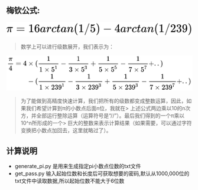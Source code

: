 ## 梅钦公式:
<img src="./equation.svg" style="background:green">


> 数学上可以进行级数展开，我们表示为：


<img src="./expand.svg" style="background:green">

> 为了能做到高精度快速计算，我们把所有的级数都变成整数运算，因此，如果我们希望计算到π的小数点后面n位，我就在> 上述公式两边乘以10的n次方，并全部运行整除运算（运算符号是“//”）。最后我们得到的一个π乘以10^n所形成的一个> 巨大的整数来表示计算结果（如果需要，可以通过字符变换把小数点加回去，这里就略过了）。


## 计算说明
- generate_pi.py 是用来生成指定pi小数点位数的txt文件
- get_pass.py 输入起始位数和长度后可获取想要的密码,默认从1000,000位的txt文件中读取数据,所以起始位数不能大于6位数